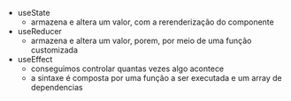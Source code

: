 - useState
  - armazena e altera um valor, com a rerenderização do componente
- useReducer
  - armazena e altera um valor, porem, por meio de uma função customizada
- useEffect
  - conseguimos controlar quantas vezes algo acontece
  - a sintaxe é composta por uma função a ser executada e um array de dependencias
